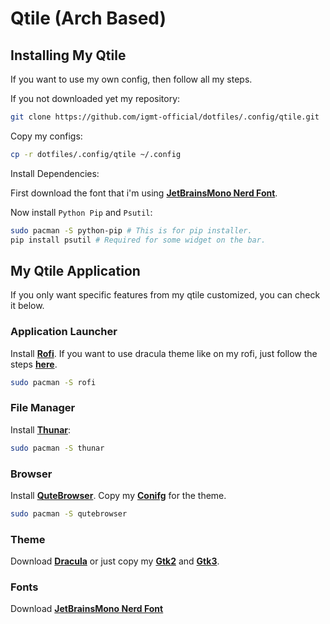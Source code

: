# Qtile (Arch Based)

## Installing My Qtile

If you want to use my own config, then follow all my steps.

If you not downloaded yet my repository:

```bash
git clone https://github.com/igmt-official/dotfiles/.config/qtile.git
```

Copy my configs:

```bash
cp -r dotfiles/.config/qtile ~/.config
```

Install Dependencies:

First download the font that i'm using **[JetBrainsMono Nerd Font](https://github.com/ryanoasis/nerd-fonts/releases/download/v2.1.0/JetBrainsMono.zip)**.

Now install ```Python Pip``` and ```Psutil```:

```bash
sudo pacman -S python-pip # This is for pip installer.
pip install psutil # Required for some widget on the bar.
```

## My Qtile Application

If you only want specific features from my qtile customized, you can check it below.

### Application Launcher

Install **[Rofi](https://wiki.archlinux.org/title/Rofi)**.
If you want to use dracula theme like on my rofi,
just follow the steps **[here](https://github.com/igmt-official/dotfiles/tree/main/.config/rofi)**.

```bash
sudo pacman -S rofi
```

### File Manager

Install **[Thunar](https://wiki.archlinux.org/title/thunar)**:

```bash
sudo pacman -S thunar
```

### Browser

Install **[QuteBrowser](https://wiki.archlinux.org/title/Qutebrowser)**.
Copy my **[Conifg](https://github.com/igmt-official/dotfiles/tree/main/.config/qutebrowser)** for the theme.

```bash
sudo pacman -S qutebrowser
```

### Theme

Download **[Dracula](https://www.gnome-look.org/s/Gnome/p/1687249)** or just copy my **[Gtk2](https://github.com/igmt-official/dotfiles/tree/main/.config/gtk-2.0)** and **[Gtk3](https://github.com/igmt-official/dotfiles/tree/main/.config/gtk-3.0)**.


### Fonts

Download **[JetBrainsMono Nerd Font](https://github.com/ryanoasis/nerd-fonts/releases/download/v2.1.0/JetBrainsMono.zip)**

